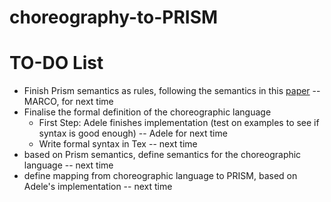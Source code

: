 # choreography-to-PRISM


# TO-DO List
- Finish Prism semantics as rules, following the semantics in this [paper](https://www.prismmodelchecker.org/doc/semantics.pdf) -- MARCO, for next time
- Finalise the formal definition of the choreographic language 
  * First Step: Adele finishes implementation (test on examples to see if syntax is good enough) -- Adele for next time
  * Write formal syntax in Tex -- next time
- based on Prism semantics, define semantics for the choreographic language -- next time 
- define mapping from choreographic language to PRISM, based on Adele's implementation -- next time



